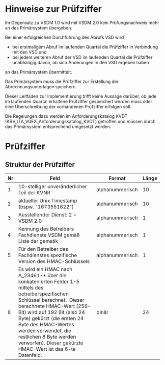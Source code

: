 # Hinweise zur Prüfziffer

Im Gegensatz zu VSDM 1.0 wird mit VSDM 2.0 kein Prüfungsnachweis mehr an das Primärsystem übergeben. 

Bei einer erfolgreichen Durchführung des Abrufs VSD wird 
  - bei erstmaligem Abruf im laufenden Quartal die Prüfziffer in Verbindung mit den VSD und
  - bei jedem weiteren Abruf der VSD im laufenden Quartal die Prüfziffer unabhängig davon, ob sich Änderungen in den VSD ergeben haben

an das Primärsystem übermittelt.

Das Primärsystem muss die Prüfziffer zur Erstellung der Abrechnungsunterlagen speichern. 

Dieser Leitfaden zur Implementierung trifft keine Aussage darüber, ob jede im laufenden Quartal erhaltene Prüfziffer gespeichert werden muss oder eine Überschreibung der vorhandenen Prüfziffer erfolgen soll. 

Die Regelungen dazu werden im Anforderungskatalog KVDT (KBV_ITA_VGEX_Anforderungskatalog_KVDT) getroffen und müssen durch das Primärsystem entsprechend umgesetzt werden.


# Prüfziffer

## Struktur der Prüfziffer

| Nr | Feld | Format | Länge |
| ---- | ---- |---- | ---- | 
| 1 | 10-stelliger unveränderlicher Teil der KVNR | alphanummerisch | 10 |
| 2 | aktueller Unix Timestamp (bspw. "1673551622") | alphanummerisch | 10 |
| 3 | Ausstellender Dienst: 2 = VSDM 2.0 | alphanummerisch | 1 |
| 4 | Kennung des Betreibers Fachdienste VSDM gemäß Liste der gematik | alphanummerisch | 1 |
| 5 | Für den Betreiber des Fachdienstes spezifische Version des HMAC-Schlüssels | alphanummerisch | 1 |
| 6 | Es wird ein HMAC nach A_23461-* über die konkatenierten Felder 1-5 mittels des betreiberspezifischen Schlüssel berechnet.  Dieser berechnete HMAC-Wert (256-Bit) wird auf 192 Bit (also 24 Byte) gekürzt (die ersten 24 Byte des HMAC-Wertes werden verwendet, die restlichen 8 Byte werden verworfen). Dieser gekürzte HMAC-Wert ist das 6-te Datenfeld. | binär | 24 |










